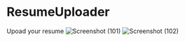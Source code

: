 # ResumeUploader
Upoad your resume
![Screenshot (101)](https://user-images.githubusercontent.com/61791226/155942604-1ce2e54b-99ab-4d7d-b6e6-c16d76e528c9.png)
![Screenshot (102)](https://user-images.githubusercontent.com/61791226/155942612-c77297e8-20a8-4d46-91d2-33392a45882a.png)
